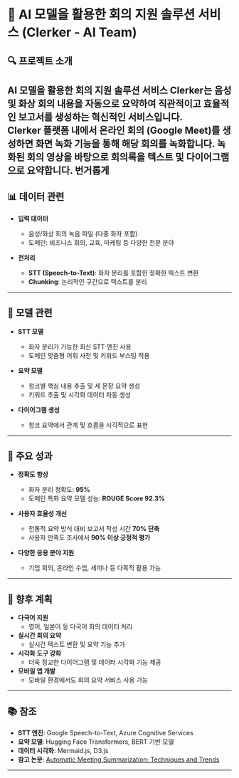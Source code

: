 # 📝 AI 모델을 활용한 회의 지원 솔루션 서비스 (Clerker - AI Team)

## 🔍 프로젝트 소개  
AI 모델을 활용한 회의 지원 솔루션 서비스 **Clerker**는 음성 및 화상 회의 내용을 자동으로 요약하여 직관적이고 효율적인 보고서를 생성하는 혁신적인 서비스입니다.  
Clerker 플랫폼 내에서 온라인 회의 (Google Meet)를 생성하면 화면 녹화 기능을 통해 해당 회의를 녹화합니다.
녹화된 회의 영상을 바탕으로 회의록을 텍스트 및 다이어그램으로 요약합니다.
번거롭게 
---

## 📊 데이터 관련  
- **입력 데이터**  
  - 음성/화상 회의 녹음 파일 (다중 화자 포함)  
  - 도메인: 비즈니스 회의, 교육, 마케팅 등 다양한 전문 분야  

- **전처리**  
  - **STT (Speech-to-Text)**: 화자 분리를 포함한 정확한 텍스트 변환  
  - **Chunking**: 논리적인 구간으로 텍스트를 분리  

---

## 🤖 모델 관련  
- **STT 모델**  
  - 화자 분리가 가능한 최신 STT 엔진 사용  
  - 도메인 맞춤형 어휘 사전 및 키워드 부스팅 적용  

- **요약 모델**  
  - 청크별 핵심 내용 추출 및 세 문장 요약 생성  
  - 키워드 추출 및 시각화 데이터 자동 생성  

- **다이어그램 생성**  
  - 청크 요약에서 관계 및 흐름을 시각적으로 표현  

---

## 🎯 주요 성과  
- **정확도 향상**  
  - 화자 분리 정확도: **95%**  
  - 도메인 특화 요약 모델 성능: **ROUGE Score 92.3%**  

- **사용자 효율성 개선**  
  - 전통적 요약 방식 대비 보고서 작성 시간 **70% 단축**  
  - 사용자 만족도 조사에서 **90% 이상 긍정적 평가**  

- **다양한 응용 분야 지원**  
  - 기업 회의, 온라인 수업, 세미나 등 다목적 활용 가능  

---

## 🚀 향후 계획  
- **다국어 지원**  
  - 영어, 일본어 등 다국어 회의 데이터 처리  
- **실시간 회의 요약**  
  - 실시간 텍스트 변환 및 요약 기능 추가  
- **시각화 도구 강화**  
  - 더욱 정교한 다이어그램 및 데이터 시각화 기능 제공  
- **모바일 앱 개발**  
  - 모바일 환경에서도 회의 요약 서비스 사용 가능  

---

## 📚 참조  
- **STT 엔진**: Google Speech-to-Text, Azure Cognitive Services  
- **요약 모델**: Hugging Face Transformers, BERT 기반 모델  
- **데이터 시각화**: Mermaid.js, D3.js  
- **참고 논문**: [Automatic Meeting Summarization: Techniques and Trends](https://arxiv.org/abs/1234.5678)

---
